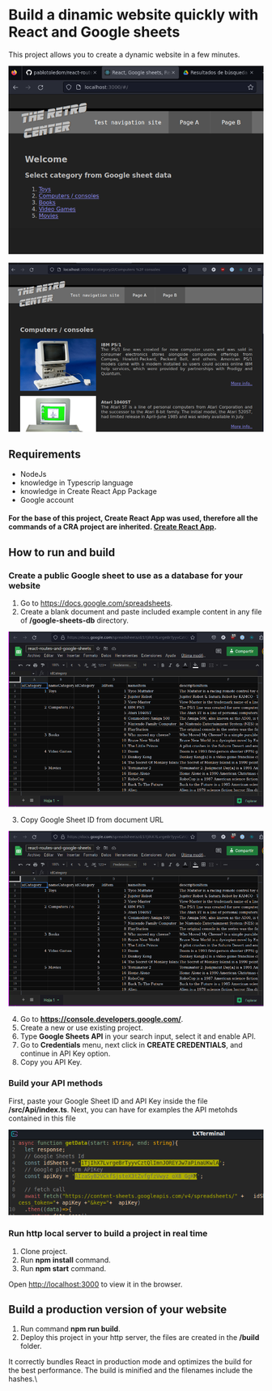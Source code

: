 # Build a dinamic website quickly with React and Google sheets

This project allows you to create a dynamic website in a few minutes.

[![Example website](https://raw.githubusercontent.com/pablotoledom/react-routes-and-google-sheets/main/assets/screenshot_site_home.png)](https://raw.githubusercontent.com/pablotoledom/react-routes-and-google-sheets/main/assets/screenshot_site_home.png)

[![Example website](https://raw.githubusercontent.com/pablotoledom/react-routes-and-google-sheets/main/assets/screenshot_site_navigate.png)](https://raw.githubusercontent.com/pablotoledom/react-routes-and-google-sheets/main/assets/screenshot_site_navigate.png)

## Requirements

- NodeJs
- knowledge in Typescrip language
- knowledge in Create React App Package
- Google account

#### For the base of this project, Create React App was used, therefore all the commands of a CRA project are inherited. [Create React App](https://github.com/facebook/create-react-app).

## How to run and build

### Create a public Google sheet to use as a database for your website

1. Go to https://docs.google.com/spreadsheets.
2. Create a blank document and paste included example content in any file of **/google-sheets-db** directory.

[![Example website](https://raw.githubusercontent.com/pablotoledom/react-routes-and-google-sheets/main/assets/screenshot_google_sheet.png)](https://raw.githubusercontent.com/pablotoledom/react-routes-and-google-sheets/main/assets/screenshot_google_sheet.png)

3. Copy Google Sheet ID from document URL

[![Example website](https://raw.githubusercontent.com/pablotoledom/react-routes-and-google-sheets/main/assets/screenshot_google_sheet.png)](https://raw.githubusercontent.com/pablotoledom/react-routes-and-google-sheets/main/assets/screenshot_google_sheet.png)

4. Go to **https://console.developers.google.com/**.
5. Create a new or use existing project.
6. Type **Google Sheets API** in your search input, select it and enable API.
7. Go to **Credentials** menu, next click in **CREATE CREDENTIALS**, and continue in API Key option.
8. Copy you API Key.

### Build your API methods

First, paste your Google Sheet ID and API Key inside the file **/src/Api/index.ts**. Next, you can have for examples the API metohds contained in this file

[![Example website](https://raw.githubusercontent.com/pablotoledom/react-routes-and-google-sheets/main/assets/screenshot_key_edit.png)](https://raw.githubusercontent.com/pablotoledom/react-routes-and-google-sheets/main/assets/screenshot_key_edit.png)

### Run http local server to build a project in real time

1. Clone project.
2. Run **npm install** command.
3. Run **npm start** command.

Open [http://localhost:3000](http://localhost:3000) to view it in the browser.

## Build a production version of your website

1. Run command **npm run build**.
2. Deploy this project in your http server, the files are created in the **/build** folder.

It correctly bundles React in production mode and optimizes the build for the best performance.
The build is minified and the filenames include the hashes.\

